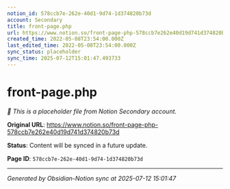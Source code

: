 ```yaml
---
notion_id: 578ccb7e-262e-40d1-9d74-1d374820b73d
account: Secondary
title: front-page.php
url: https://www.notion.so/front-page-php-578ccb7e262e40d19d741d374820b73d
created_time: 2022-05-08T23:54:00.000Z
last_edited_time: 2022-05-08T23:54:00.000Z
sync_status: placeholder
sync_time: 2025-07-12T15:01:47.493733
---
```


# front-page.php

*🔄 This is a placeholder file from Notion Secondary account.*

**Original URL**: https://www.notion.so/front-page-php-578ccb7e262e40d19d741d374820b73d

**Status**: Content will be synced in a future update.

**Page ID**: `578ccb7e-262e-40d1-9d74-1d374820b73d`

---

*Generated by Obsidian-Notion sync at 2025-07-12 15:01:47*
